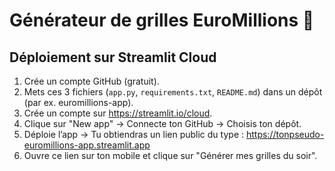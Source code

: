 # Générateur de grilles EuroMillions 🎯

## Déploiement sur Streamlit Cloud
1. Crée un compte GitHub (gratuit).
2. Mets ces 3 fichiers (`app.py`, `requirements.txt`, `README.md`) dans un dépôt (par ex. euromillions-app).
3. Crée un compte sur https://streamlit.io/cloud.
4. Clique sur "New app" → Connecte ton GitHub → Choisis ton dépôt.
5. Déploie l’app → Tu obtiendras un lien public du type :
   https://tonpseudo-euromillions-app.streamlit.app
6. Ouvre ce lien sur ton mobile et clique sur "Générer mes grilles du soir".
